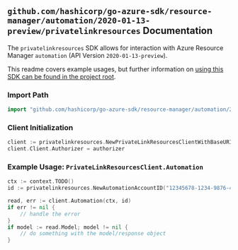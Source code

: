 
## `github.com/hashicorp/go-azure-sdk/resource-manager/automation/2020-01-13-preview/privatelinkresources` Documentation

The `privatelinkresources` SDK allows for interaction with Azure Resource Manager `automation` (API Version `2020-01-13-preview`).

This readme covers example usages, but further information on [using this SDK can be found in the project root](https://github.com/hashicorp/go-azure-sdk/tree/main/docs).

### Import Path

```go
import "github.com/hashicorp/go-azure-sdk/resource-manager/automation/2020-01-13-preview/privatelinkresources"
```


### Client Initialization

```go
client := privatelinkresources.NewPrivateLinkResourcesClientWithBaseURI("https://management.azure.com")
client.Client.Authorizer = authorizer
```


### Example Usage: `PrivateLinkResourcesClient.Automation`

```go
ctx := context.TODO()
id := privatelinkresources.NewAutomationAccountID("12345678-1234-9876-4563-123456789012", "example-resource-group", "automationAccountName")

read, err := client.Automation(ctx, id)
if err != nil {
	// handle the error
}
if model := read.Model; model != nil {
	// do something with the model/response object
}
```
